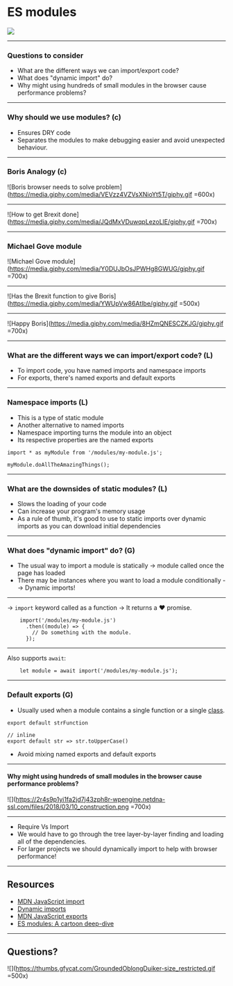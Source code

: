 # ES modules
![](https://media.giphy.com/media/3o85xDazgkTMedOX8A/giphy.gif)

---

### Questions to consider
- What are the different ways we can import/export code? 
- What does "dynamic import" do?
- Why might using hundreds of small modules in the browser cause performance problems?

---

### Why should we use modules? (c)
- Ensures DRY code
- Separates the modules to make debugging easier and avoid unexpected behaviour.

---

### Boris Analogy (c)

![Boris browser needs to solve problem](https://media.giphy.com/media/VEVzz4VZVsXNioYt5T/giphy.gif =600x)

---

![How to get Brexit done](https://media.giphy.com/media/JQdMxVDuwqpLezoLlE/giphy.gif =700x)

---

### Michael Gove module

![Michael Gove module](https://media.giphy.com/media/Y0DUJbOsJPWHg8GWUG/giphy.gif =700x)

---

![Has the Brexit function to give Boris](https://media.giphy.com/media/YWUpVw86AtIbe/giphy.gif =500x)

---

![Happy Boris](https://media.giphy.com/media/8HZmQNESCZKJG/giphy.gif =700x)

---

### What are the different ways we can import/export code? (L)

- To import code, you have named imports and namespace imports
- For exports, there's named exports and default exports

---

### Namespace imports (L)
- This is a type of static module
- Another alternative to named imports
- Namespace importing turns the module into an object
-  Its respective properties are the named exports

```javascript=
import * as myModule from '/modules/my-module.js';

myModule.doAllTheAmazingThings();
```

---

### What are the downsides of static modules? (L)

- Slows the loading of your code
- Can increase your program's memory usage
- As a rule of thumb, it's good to use to static imports over dynamic imports as you can download initial dependencies


---

### What does "dynamic import" do? (G)

- The usual way to import a module is statically -> module called once the page has loaded
- There may be instances where you want to load a module conditionally
--> Dynamic imports!

---


-> `import` keyword called as a function
-> It returns a :heart: promise.

```javascript=1
    import('/modules/my-module.js')
      .then((module) => {
        // Do something with the module.
      });
```

---

Also supports `await`:

```javascript=1
    let module = await import('/modules/my-module.js');
```

---

### Default exports (G)

- Usually used when a module  contains a single function or a single [class](https://developer.mozilla.org/en-US/docs/Web/JavaScript/Reference/Classes).

```javascript=100
export default strFunction
```

```javascript=1
// inline
export default str => str.toUpperCase()
```
- Avoid mixing named exports and default exports

---

#### Why might using hundreds of small modules in the browser cause performance problems?

![](https://2r4s9p1yi1fa2jd7j43zph8r-wpengine.netdna-ssl.com/files/2018/03/10_construction.png =700x)

---

- Require Vs Import 
- We would have to go through the tree layer-by-layer finding and loading all of the dependencies.
- For larger projects we should dynamically import to help with browser performance!

---

## Resources
- [MDN JavaScript import](https://developer.mozilla.org/en-US/docs/Web/JavaScript/Reference/Statements/import)
- [Dynamic imports](https://javascript.info/modules-dynamic-imports)
- [MDN JavaScript exports](https://developer.mozilla.org/en-US/docs/Web/JavaScript/Reference/Statements/export)
- [ES modules: A cartoon deep-dive](https://hacks.mozilla.org/2018/03/es-modules-a-cartoon-deep-dive/)

---

## Questions?

![](https://thumbs.gfycat.com/GroundedOblongDuiker-size_restricted.gif =500x)
